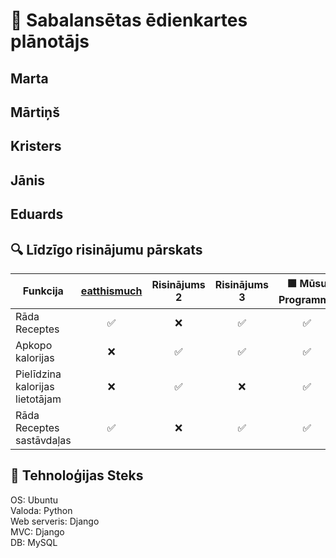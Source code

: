 # 🥗 Sabalansētas ēdienkartes plānotājs
## Marta
## Mārtiņš
## Kristers
## Jānis
## Eduards
## 🔍 Līdzīgo risinājumu pārskats

| Funkcija | [eatthismuch](https://www.eatthismuch.com/) | Risinājums 2 | Risinājums 3 | 🟩 Mūsu Programma |
|-----------|:-------------:|:-------------:|:-------------:|:----------------:|
| Rāda Receptes | ✅ | ❌ | ✅ | ✅ |
| Apkopo kalorijas | ❌ | ✅ | ✅ | ✅ |
| Pielīdzina kalorijas lietotājam | ❌ | ✅ | ❌ | ✅ |
| Rāda Receptes sastāvdaļas | ✅ | ❌ | ✅ | ✅ |

## 🧩 Tehnoloģijas Steks
OS: Ubuntu  
Valoda: Python  
Web serveris: Django  
MVC: Django  
DB: MySQL  
